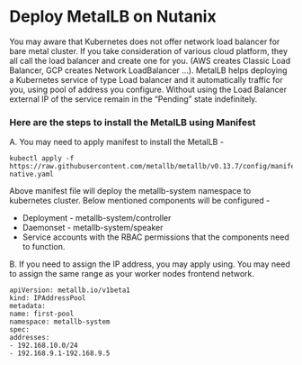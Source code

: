 # Deploy MetalLB on Nutanix

You may aware that Kubernetes does not offer network load balancer for bare metal cluster. If you take consideration of various cloud platform, they all call the load balancer and create one for you. (AWS creates Classic Load Balancer, GCP creates Network LoadBalancer …). MetalLB helps deploying a Kubernetes service of type Load balancer and it automatically traffic for you, using pool of address you configure. Without using the Load Balancer external IP of the service remain in the “Pending” state indefinitely.

### Here are the steps to install the MetalLB using Manifest

A.	You may need to apply manifest to install the MetalLB -
    
    kubectl apply -f https://raw.githubusercontent.com/metallb/metallb/v0.13.7/config/manifests/metallb-native.yaml

Above manifest file will deploy the metallb-system namespace to kubernetes cluster. Below mentioned components will be configured -

-	Deployment - metallb-system/controller
-	Daemonset -  metallb-system/speaker 
-	Service accounts with the RBAC permissions that the components need to function.

B.	If you need to assign the IP address, you may apply using. You may need to assign the same range as your worker nodes frontend network.

    apiVersion: metallb.io/v1beta1
    kind: IPAddressPool
    metadata:
    name: first-pool
    namespace: metallb-system
    spec:
    addresses:
    - 192.168.10.0/24
    - 192.168.9.1-192.168.9.5
